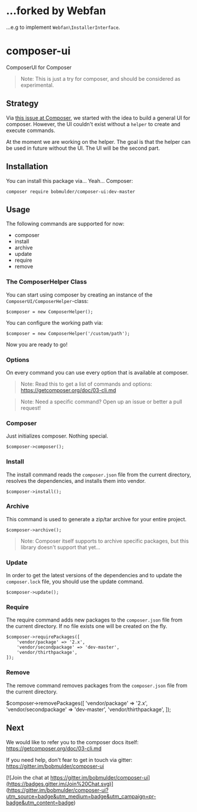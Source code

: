 # ...forked by Webfan
...e.g to implement `Webfan\InstallerInterface`.

# composer-ui
ComposerUI for Composer

> Note: This is just a try for composer, and should be considered as experimental.

## Strategy
Via [this issue at Composer](https://github.com/composer/composer/issues/4429), we started with the idea to build
a general UI for composer. However, the UI couldn't exist without a `helper` to create and execute commands.

At the moment we are working on the helper. The goal is that the helper can be used in future without the UI. The UI
will be the second part.

## Installation
You can install this package via... Yeah... Composer:

    composer require bobmulder/composer-ui:dev-master


## Usage
The following commands are supported for now:
- composer
- install
- archive
- update
- require
- remove

### The ComposerHelper Class
You can start using composer by creating an instance of the `ComposerUI/ComposerHelper`-class:

    $composer = new ComposerHelper();

You can configure the working path via:

    $composer = new ComposerHelper('/custom/path');

Now you are ready to go!

### Options
On every command you can use every option that is available at composer.

> Note: Read this to get a list of commands and options: https://getcomposer.org/doc/03-cli.md

> Note: Need a specific command? Open up an issue or better a pull request!

### Composer
Just initializes composer. Nothing special.

    $composer->composer();

### Install
The install command reads the `composer.json` file from the current directory, resolves the dependencies, and installs
them into vendor.

    $composer->install();

### Archive
This command is used to generate a zip/tar archive for your entire project.

    $composer->archive();

> Note: Composer itself supports to archive specific packages, but this library doesn't support that yet...

### Update
In order to get the latest versions of the dependencies and to update the `composer.lock` file, you should use the
update command.

    $composer->update();

### Require
The require command adds new packages to the `composer.json` file from the current directory. If no file exists one will
be created on the fly.

    $composer->requirePackages([
        'vendor/package' => '2.x',
        'vendor/secondpackage' => 'dev-master',
        'vendor/thirthpackage',
    ]);

### Remove
The remove command removes packages from the `composer.json` file from the current directory.

 $composer->removePackages([
        'vendor/package' => '2.x',
        'vendor/secondpackage' => 'dev-master',
        'vendor/thirthpackage',
    ]);

## Next
We would like to refer you to the composer docs itself: https://getcomposer.org/doc/03-cli.md

If you need help, don't fear to get in touch via gitter: https://gitter.im/bobmulder/composer-ui

[![Join the chat at https://gitter.im/bobmulder/composer-ui](https://badges.gitter.im/Join%20Chat.svg)]
(https://gitter.im/bobmulder/composer-ui?utm_source=badge&utm_medium=badge&utm_campaign=pr-badge&utm_content=badge)

